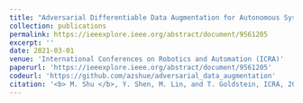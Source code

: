 ```yaml
---
title: "Adversarial Differentiable Data Augmentation for Autonomous Systems"
collection: publications
permalink: https://ieeexplore.ieee.org/abstract/document/9561205
excerpt: ''
date: 2021-03-01
venue: 'International Conferences on Robotics and Automation (ICRA)'
paperurl: 'https://ieeexplore.ieee.org/abstract/document/9561205'
codeurl: 'https://github.com/azshue/adversarial_data_augmentation'
citation: '<b> M. Shu </b>, Y. Shen, M. Lin, and T. Goldstein, ICRA, 2021'
---
```


